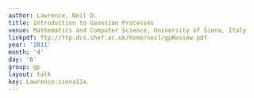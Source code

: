 ```yaml
---
author: Lawrence, Neil D.
title: Introduction to Gaussian Processes
venue: Mathematics and Computer Science, University of Siena, Italy
linkpdf: ftp://ftp.dcs.shef.ac.uk/home/neil/gpReview.pdf
year: '2011'
month: '4'
day: '6'
group: gp
layout: talk
key: Lawrence:siena11a
---
```

